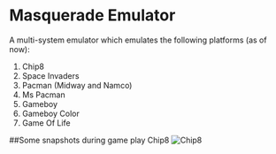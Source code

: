 # Masquerade Emulator

A multi-system emulator which emulates the following platforms (as of now):
1) Chip8
2) Space Invaders
3) Pacman (Midway and Namco)
4) Ms Pacman
5) Gameboy
6) Gameboy Color
7) Game Of Life

##Some snapshots during game play
Chip8
![Chip8](https://github.com/Kotambail-Hegde/Masquerade-Emulator/assets/29670073/5587feb1-1e6d-4c72-a759-0f037bad421d)
